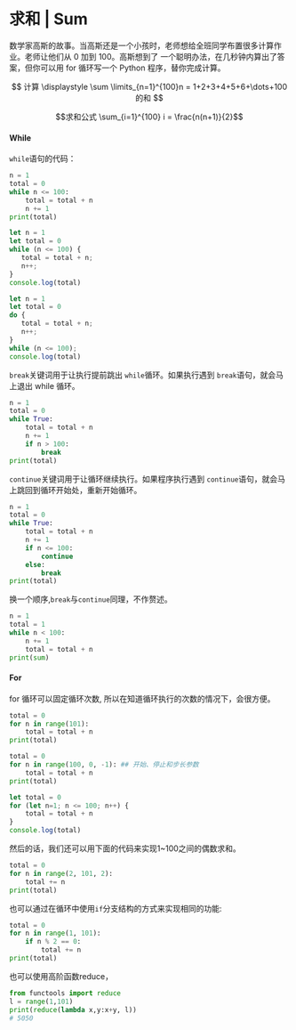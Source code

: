 # 求和 \| Sum

数学家高斯的故事。当高斯还是一个小孩时，老师想给全班同学布置很多计算作业。老师让他们从 0 加到 100。高斯想到了 一个聪明办法，在几秒钟内算出了答案，但你可以用 for 循环写一个 Python 程序，替你完成计算。

$$
计算 \displaystyle \sum \limits_{n=1}^{100}n = 1+2+3+4+5+6+\dots+100的和
$$

$$求和公式 \sum_{i=1}^{100} i = \frac{n(n+1)}{2}$$

#### While

`while`语句的代码：

```python
n = 1
total = 0
while n <= 100: 
    total = total + n
    n += 1
print(total)
```

```javascript
let n = 1
let total = 0
while (n <= 100) {
   total = total + n;
   n++;
}
console.log(total)
```

```javascript
let n = 1
let total = 0
do {  
   total = total + n;
   n++; 
}
while (n <= 100); 
console.log(total)
```

`break`关键词用于让执行提前跳出 `while`循环。如果执行遇到 `break`语句，就会马上退出 while 循环。

```python
n = 1
total = 0
while True:
    total = total + n
    n += 1
    if n > 100: 
        break 
print(total)
```

`continue`关键词用于让循环继续执行。如果程序执行遇到 `continue`语句，就会马上跳回到循环开始处，重新开始循环。

```python
n = 1
total = 0
while True:
    total = total + n
    n += 1
    if n <= 100: 
        continue
    else:
        break
print(total)
```

换一个顺序,`break`与`continue`同理，不作赘述。

```python
n = 1
total = 1
while n < 100:
    n += 1
    total = total + n
print(sum)
```

#### For

for 循环可以固定循环次数, 所以在知道循环执行的次数的情况下，会很方便。

```python
total = 0 
for n in range(101): 
    total = total + n
print(total)
```

```python
total = 0 
for n in range(100, 0, -1): ## 开始、停止和步长参数
    total = total + n
print(total)
```

```javascript
let total = 0 
for (let n=1; n <= 100; n++) {
    total = total + n
}
console.log(total)
```

然后的话，我们还可以用下面的代码来实现1~100之间的偶数求和。

```python
total = 0
for n in range(2, 101, 2):
    total += n
print(total)
```

也可以通过在循环中使用`if`分支结构的方式来实现相同的功能:

```python
total = 0
for n in range(1, 101):
    if n % 2 == 0:
        total += n
print(total)
```

也可以使用高阶函数reduce，

```python
from functools import reduce
l = range(1,101)
print(reduce(lambda x,y:x+y, l))
# 5050
```

